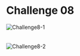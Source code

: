 # Challenge 08

![Challenge8-1](https://i.imgur.com/Pp4CP9X.png)
</br></br></br>
![Challenge8-2](https://i.imgur.com/MwQFe6b.png)